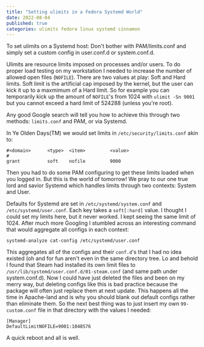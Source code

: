```yaml
---
title: "Setting ulimits in a Fedora Systemd World"
date: 2022-08-04
published: true
categories: ulimits fedora linux systemd cinnamon
---
```


To set ulimits on a Systemd host: Don't bother with PAM/limits.conf and simply set a custom config in user.conf.d or system.conf.d.

Ulimits are resource limits imposed on processes and/or users. To do proper load testing on my workstation I needed to increase the
number of allowed open files (`NOFILE`). There are two values at play: Soft and Hard limits. Soft limit is the artificial cap imposed
by the kernel, but the user can kick it up to a maxmimum of a Hard limit. So for example you can temporarily kick up the amount of
`NOFILE`'s from 1024 with `ulimit -Sn 9001` but you cannot exceed a hard limit of 524288 (unless you're root).

Any good Google search will tell you how to achieve this through two methods: `limits.conf` and PAM, or via Systemd.

In Ye Olden Days(TM) we would set limits in `/etc/security/limits.conf` akin to:
```
#<domain>      <type>  <item>         <value>
#
grant          soft    nofile         9000
```

Then you had to do some PAM configuring to get these limits loaded when you logged in. But this is the world of tomorrow! We pray to our
one true lord and savior Systemd which handles limits through two contexts: System and User.

Defaults for Systemd are set in `/etc/systemd/system.conf` and `/etc/systemd/user.conf`. Each key takes a `soft[:hard]` value. I thought
I could set my limits here, but it never worked. I kept seeing the same limit of 1024. After much more Googling I stumbled across an
interesting command that would aggregate all configs in each context:
```
systemd-analyze cat-config /etc/systemd/user.conf
```

This aggregates all of the configs and their `conf.d`'s that I had no idea existed (oh and for fun aren't even in the same directory tree.
Lo and behold I found that Steam had installed its own limit files to `/usr/lib/systemd/user.conf.d/01-steam.conf` (and same path under system.conf.d).
Now I could have just deleted the files and been on my merry way, but deleting configs like this is bad practice because the package will often
just replace them at next update. This happens all the time in Apache-land and is why you should blank out default configs rather than eliminate them.
So the next best thing was to just insert my own `99-custom.conf` file in that directory with the values I needed:

```
[Manager]
DefaultLimitNOFILE=9001:1048576
```

A quick reboot and all is well.

